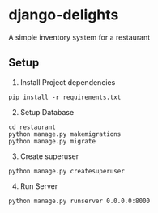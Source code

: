 # django-delights
 A simple inventory system for a restaurant

## Setup
1. Install Project dependencies
```
pip install -r requirements.txt
``` 
2. Setup Database
```
cd restaurant
python manage.py makemigrations
python manage.py migrate
```
3. Create superuser
```
python manage.py createsuperuser
```
4. Run Server
```
python manage.py runserver 0.0.0.0:8000
```
